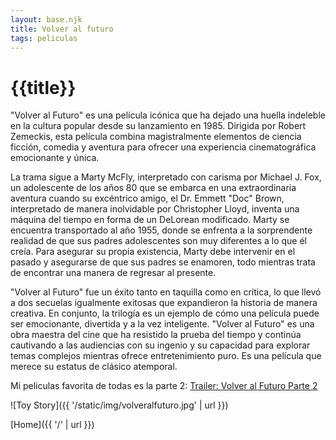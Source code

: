```yaml
---
layout: base.njk
title: Volver al futuro
tags: peliculas
---
```


# {{title}}


"Volver al Futuro" es una película icónica que ha dejado una huella indeleble en la cultura popular desde su lanzamiento en 1985. Dirigida por Robert Zemeckis, esta película combina magistralmente elementos de ciencia ficción, comedia y aventura para ofrecer una experiencia cinematográfica emocionante y única.

La trama sigue a Marty McFly, interpretado con carisma por Michael J. Fox, un adolescente de los años 80 que se embarca en una extraordinaria aventura cuando su excéntrico amigo, el Dr. Emmett "Doc" Brown, interpretado de manera inolvidable por Christopher Lloyd, inventa una máquina del tiempo en forma de un DeLorean modificado. Marty se encuentra transportado al año 1955, donde se enfrenta a la sorprendente realidad de que sus padres adolescentes son muy diferentes a lo que él creía. Para asegurar su propia existencia, Marty debe intervenir en el pasado y asegurarse de que sus padres se enamoren, todo mientras trata de encontrar una manera de regresar al presente.

"Volver al Futuro" fue un éxito tanto en taquilla como en crítica, lo que llevó a dos secuelas igualmente exitosas que expandieron la historia de manera creativa. En conjunto, la trilogía es un ejemplo de cómo una película puede ser emocionante, divertida y a la vez inteligente. "Volver al Futuro" es una obra maestra del cine que ha resistido la prueba del tiempo y continúa cautivando a las audiencias con su ingenio y su capacidad para explorar temas complejos mientras ofrece entretenimiento puro. Es una película que merece su estatus de clásico atemporal.

Mi peliculas favorita de todas es la parte 2: [Trailer: Volver al Futuro Parte 2](https://www.youtube.com/watch?v=v-PjgYDrg70&ab_channel=RottenTomatoesClassicTrailers)

![Toy Story]({{ '/static/img/volveralfuturo.jpg' | url }})

[Home]({{ '/' | url }})